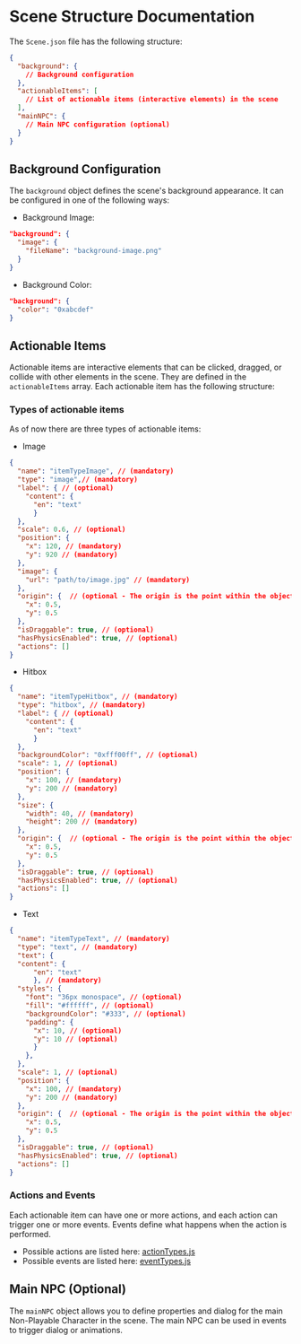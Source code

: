 # Scene Structure Documentation

The `Scene.json` file has the following structure:

```json
{
  "background": {
    // Background configuration
  },
  "actionableItems": [
    // List of actionable items (interactive elements) in the scene
  ],
  "mainNPC": {
    // Main NPC configuration (optional)
  }
}
```

## Background Configuration

The `background` object defines the scene's background appearance. It can be configured in one of the following ways:

* Background Image:

```json
"background": {
  "image": {
    "fileName": "background-image.png"
  }
}
````

* Background Color:

```json
"background": {
  "color": "0xabcdef"
}
```

## Actionable Items

Actionable items are interactive elements that can be clicked, dragged, or collide with other elements in the scene. They are defined in the `actionableItems` array. Each actionable item has the following structure:

### Types of actionable items

As of now there are three types of actionable items:

- Image

```json
{
  "name": "itemTypeImage", // (mandatory)
  "type": "image",// (mandatory)
  "label": { // (optional)
    "content": {
      "en": "text"
      }
  },
  "scale": 0.6, // (optional)
  "position": {
    "x": 120, // (mandatory)
    "y": 920 // (mandatory)
  },
  "image": {
    "url": "path/to/image.jpg" // (mandatory)
  },
  "origin": {  // (optional - The origin is the point within the object from which positioning and rotation are calculated. )
    "x": 0.5,
    "y": 0.5
  },
  "isDraggable": true, // (optional)
  "hasPhysicsEnabled": true, // (optional)
  "actions": []
}
```

- Hitbox
```json
{
  "name": "itemTypeHitbox", // (mandatory)
  "type": "hitbox", // (mandatory)
  "label": { // (optional)
    "content": {
      "en": "text"
      }
  },
  "backgroundColor": "0xfff00ff", // (optional)
  "scale": 1, // (optional)
  "position": {
    "x": 100, // (mandatory)
    "y": 200 // (mandatory)
  },
  "size": {
    "width": 40, // (mandatory)
    "height": 200 // (mandatory)
  },
  "origin": {  // (optional - The origin is the point within the object from which positioning and rotation are calculated. )
    "x": 0.5,
    "y": 0.5
  },
  "isDraggable": true, // (optional)
  "hasPhysicsEnabled": true, // (optional)
  "actions": []
}
```


- Text
```json
{
  "name": "itemTypeText", // (mandatory)
  "type": "text", // (mandatory)
  "text": {
  "content": {
      "en": "text"
      }, // (mandatory)
  "styles": {
    "font": "36px monospace", // (optional)
    "fill": "#ffffff", // (optional)
    "backgroundColor": "#333", // (optional)
    "padding": {
      "x": 10, // (optional)
      "y": 10 // (optional)
      }
    },
  },
  "scale": 1, // (optional)
  "position": {
    "x": 100, // (mandatory)
    "y": 200 // (mandatory)
  },
  "origin": {  // (optional - The origin is the point within the object from which positioning and rotation are calculated. )
    "x": 0.5,
    "y": 0.5
  },
  "isDraggable": true, // (optional)
  "hasPhysicsEnabled": true, // (optional)
  "actions": []
}
```

### Actions and Events
Each actionable item can have one or more actions, and each action can trigger one or more events. Events define what happens when the action is performed.

* Possible actions are listed here: [actionTypes.js](../scene-generator/actionTypes.js)
* Possible events are listed here: [eventTypes.js](../scene-generator/eventTypes.js)

## Main NPC (Optional)

The `mainNPC` object allows you to define properties and dialog for the main Non-Playable Character in the scene. The main NPC can be used in events to trigger dialog or animations.

